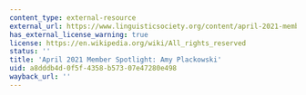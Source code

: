 ```yaml
---
content_type: external-resource
external_url: https://www.linguisticsociety.org/content/april-2021-member-spotlight-amy-plackowski
has_external_license_warning: true
license: https://en.wikipedia.org/wiki/All_rights_reserved
status: ''
title: 'April 2021 Member Spotlight: Amy Plackowski'
uid: a8dddb4d-0f5f-4358-b573-07e47280e498
wayback_url: ''
---
```

